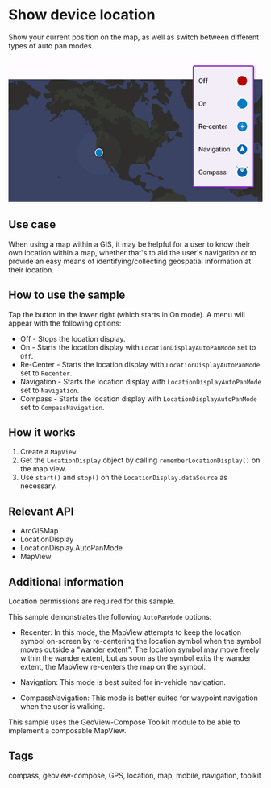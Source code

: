 # Show device location

Show your current position on the map, as well as switch between different types of auto pan modes.

![Image of show device location](show-device-location.png)

## Use case

When using a map within a GIS, it may be helpful for a user to know their own location within a map, whether that's to aid the user's navigation or to provide an easy means of identifying/collecting geospatial information at their location.

## How to use the sample

Tap the button in the lower right (which starts in On mode). A menu will appear with the following options:

* Off - Stops the location display.
* On - Starts the location display with `LocationDisplayAutoPanMode` set to `Off`.
* Re-Center - Starts the location display with `LocationDisplayAutoPanMode` set to `Recenter`.
* Navigation - Starts the location display with `LocationDisplayAutoPanMode` set to `Navigation`.
* Compass - Starts the location display with `LocationDisplayAutoPanMode` set to `CompassNavigation`.

## How it works

1. Create a `MapView`.
2. Get the `LocationDisplay` object by calling `rememberLocationDisplay()` on the map view.
3. Use `start()` and `stop()` on the `LocationDisplay.dataSource` as necessary.

## Relevant API

* ArcGISMap
* LocationDisplay
* LocationDisplay.AutoPanMode
* MapView

## Additional information

Location permissions are required for this sample.

This sample demonstrates the following `AutoPanMode` options:

* Recenter: In this mode, the MapView attempts to keep the location symbol on-screen by re-centering the location symbol when the symbol moves outside a "wander extent". The location symbol may move freely within the wander extent, but as soon as the symbol exits the wander extent, the MapView re-centers the map on the symbol.

* Navigation: This mode is best suited for in-vehicle navigation.

* CompassNavigation: This mode is better suited for waypoint navigation when the user is walking.

This sample uses the GeoView-Compose Toolkit module to be able to implement a composable MapView.

## Tags

compass, geoview-compose, GPS, location, map, mobile, navigation, toolkit
